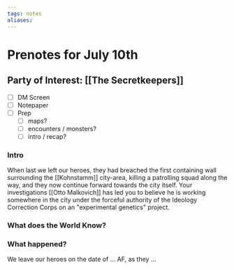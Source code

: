 ```yaml
---
tags: notes
aliases:
---
```


# Prenotes for July 10th
## Party of Interest: [[The Secretkeepers]]
- [ ] DM Screen
- [ ] Notepaper
- [ ] Prep
	- [ ] maps?
	- [ ] encounters / monsters?
	- [ ] intro / recap?

### Intro

When last we left our heroes, they had breached the first containing wall surrounding the [[Kohnstamm]] city-area, killing a patrolling squad along the way, and they now continue forward towards the city itself. Your investigations  [[Otto Malkovich]] has led you to believe he is working somewhere in the city under the forceful authority of the Ideology Correction Corps on an "experimental genetics" project. 

### What does the World Know?


### What happened?


We leave our heroes on the date of ... AF, as they ...